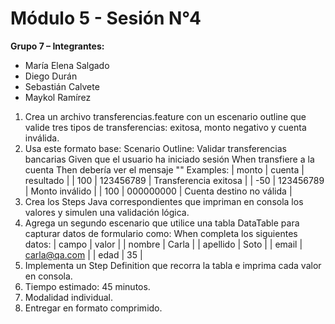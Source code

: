 # Módulo 5 - Sesión N°4  
**Grupo 7 – Integrantes:**  
- María Elena Salgado  
- Diego Durán  
- Sebastián Calvete  
- Maykol Ramírez

1. Crea un archivo transferencias.feature con un escenario outline que valide tres tipos de transferencias:
exitosa, monto negativo y cuenta inválida.
2. Usa este formato base:
Scenario Outline: Validar transferencias bancarias
 Given que el usuario ha iniciado sesión
 When transfiere <monto> a la cuenta <cuenta>
 Then debería ver el mensaje "<resultado>"
 Examples:
 | monto | cuenta | resultado |
 | 100 | 123456789 | Transferencia exitosa |
 | -50 | 123456789 | Monto inválido |
 | 100 | 000000000 | Cuenta destino no válida |
3. Crea los Steps Java correspondientes que impriman en consola los valores y simulen una validación
lógica.
4. Agrega un segundo escenario que utilice una tabla DataTable para capturar datos de formulario como:
When completa los siguientes datos:
 | campo | valor |
 | nombre | Carla |
 | apellido | Soto |
 | email | carla@qa.com |
 | edad | 35 |
5. Implementa un Step Definition que recorra la tabla e imprima cada valor en consola.
6. Tiempo estimado: 45 minutos.
7. Modalidad individual.
8. Entregar en formato comprimido.